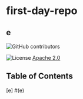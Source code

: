 # first-day-repo

## e
<img alt="GitHub contributors" src="https://img.shields.io/github/contributors/jackWarrick/Sport-Events-Lookup">

![License](https://img.shields.io/badge/License-Apache_2.0-blue.svg)  [Apache 2.0](https://opensource.org/licenses/Apache-2.0)

## Table of Contents
[e] #(e)
<a name="e"></a>
